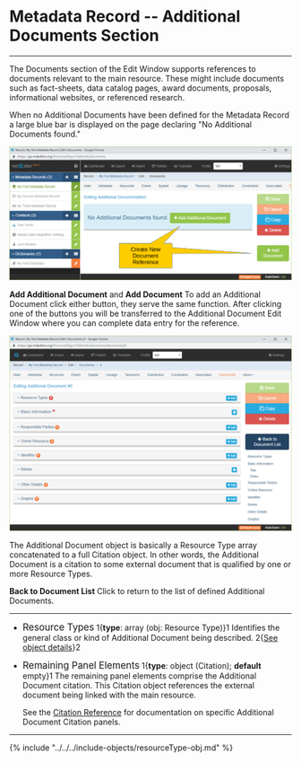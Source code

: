 # Metadata Record -- Additional Documents Section
---

The <span class="md-section">Documents</span> section of the <span class="md-window">Edit Window</span> supports references to documents relevant to the main resource.  These might include documents such as fact-sheets, data catalog pages, award documents, proposals, informational websites, or referenced research.  

When no <span class="md-panel">Additional Documents</span> have been defined for the <span class="md-panel">Metadata Record</span> a large blue bar is displayed on the page declaring "No Additional Documents found."  

![Documents Section with no Additional Documents Defined](/assets/reference/edit-objects/metadata/documents/document-start.png)

<strong class="btn btn-success btn-xs"> <i class="fa fa-plus"> </i> Add Additional Document</strong> and <strong class="btn btn-success btn-xs"> <i class="fa fa-plus"> </i> Add Document</strong>  To add an <span class="md-panel">Additional Document</span> click either button, they serve the same function.  After clicking one of the buttons you will be transferred to the <span class="md-panel">Additional Document</span> <span class="md-window">Edit Window</span> where you can complete data entry for the reference.  

![Documents Edit Window](/assets/reference/edit-objects/metadata/documents/document-editWindow.png)

The <span class="md-panel">Additional Document</span> object is basically a <span class="md-panel">Resource Type</span> array concatenated to a full <span class="md-panel">Citation</span> object.  In other words, the <span class="md-panel">Additional Document</span> is a citation to some external document that is qualified by one or more <span class="md-panel">Resource Types</span>.  

<strong class="btn btn-primary btn-xs"> <i class="fa fa-arrow-left"> </i> Back to Document List</strong> Click to return to the list of defined <span class="md-panel">Additional Documents</span>. 

---

* <span class="md-panel" style="font-size: larger">Resource Types</span> <i class="fa fa-asterisk required" title="Required"> </i> 1{**type**: array (obj: <span class="md-panel">Resource Type</span>)}1 Identifies the general class or kind of <span class="md-panel">Additional Document</span> being described.  2{[See object details](#resource-type-object)}2 

* <span class="md-panel" style="font-size: larger">Remaining Panel Elements</span> 1{**type**: object (<span class="md-panel">Citation</span>); **default** empty}1 The remaining panel elements comprise the <span class="md-panel">Additional Document</span> citation.  This <span class="md-panel">Citation</span> object references the external document being linked with the main resource.
  
  See the [Citation Reference](../../citation/citation-section.md) for documentation on specific <span class="md-panel">Additional Document Citation</span> panels.

---

{% include "../../../include-objects/resourceType-obj.md" %}
